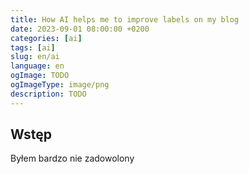 ```yaml
---
title: How AI helps me to improve labels on my blog
date: 2023-09-01 08:00:00 +0200
categories: [ai]
tags: [ai]
slug: en/ai
language: en 
ogImage: TODO 
ogImageType: image/png
description: TODO
---
```


## Wstęp

Byłem bardzo nie zadowolony  